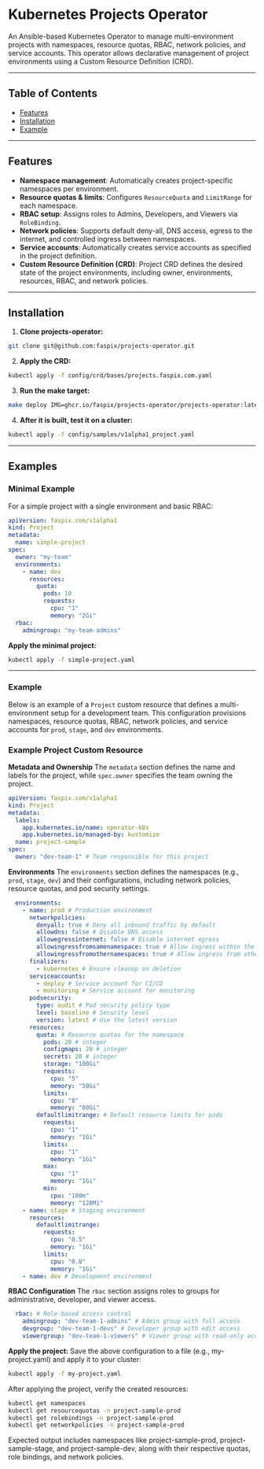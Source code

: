 # Kubernetes Projects Operator

An Ansible-based Kubernetes Operator to manage multi-environment projects with namespaces, resource quotas, RBAC, network policies, and service accounts. This operator allows declarative management of project environments using a Custom Resource Definition (CRD).

---

## Table of Contents
- [Features](#features)
- [Installation](#installation)
- [Example](#example)

---

## Features

- **Namespace management**: Automatically creates project-specific namespaces per environment.
- **Resource quotas & limits**: Configures `ResourceQuota` and `LimitRange` for each namespace.
- **RBAC setup**: Assigns roles to Admins, Developers, and Viewers via `RoleBinding`.
- **Network policies**: Supports default deny-all, DNS access, egress to the internet, and controlled ingress between namespaces.
- **Service accounts**: Automatically creates service accounts as specified in the project definition.
- **Custom Resource Definition (CRD)**: Project CRD defines the desired state of the project environments, including owner, environments, resources, RBAC, and network policies.

---

## Installation

1. **Clone projects-operator:**
```bash
git clone git@github.com:faspix/projects-operator.git
```

2. **Apply the CRD:**
```bash
kubectl apply -f config/crd/bases/projects.faspix.com.yaml
```

3. **Run the make target:**
```bash
make deploy IMG=ghcr.io/faspix/projects-operator/projects-operator:latest
```

4. **After it is built, test it on a cluster:**
```bash
kubectl apply -f config/samples/v1alpha1_project.yaml
```
---
## Examples

### Minimal Example
For a simple project with a single environment and basic RBAC:
```yaml
apiVersion: faspix.com/v1alpha1
kind: Project
metadata:
  name: simple-project
spec:
  owner: "my-team"
  environments:
    - name: dev
      resources:
        quota:
          pods: 10
          requests:
            cpu: "1"
            memory: "2Gi"
  rbac:
    admingroup: "my-team-admins"
```
**Apply the minimal project:**
```bash
kubectl apply -f simple-project.yaml
```
---

### Example

Below is an example of a `Project` custom resource that defines a multi-environment setup for a development team. This configuration provisions namespaces, resource quotas, RBAC, network policies, and service accounts for `prod`, `stage`, and `dev` environments.

### Example Project Custom Resource

**Metadata and Ownership**
The `metadata` section defines the name and labels for the project, while `spec.owner` specifies the team owning the project.
```yaml
apiVersion: faspix.com/v1alpha1
kind: Project
metadata:
  labels:
    app.kubernetes.io/name: operator-k8s
    app.kubernetes.io/managed-by: kustomize
  name: project-sample
spec:
  owner: "dev-team-1" # Team responsible for this project
```
**Environments**
The `environments` section defines the namespaces (e.g., `prod`, `stage`, `dev`) and their configurations, including network policies, resource quotas, and pod security settings.
```yaml
  environments:
    - name: prod # Production environment
      networkpolicies:
        denyall: true # Deny all inbound traffic by default
        allowdns: false # Disable DNS access
        allowegressinternet: false # Disable internet egress 
        allowingressfromsamenamespace: true # Allow ingress within the same namespace
        allowingressfromothernamespaces: true # Allow ingress from other namespaces
      finalizers:
        - kubernetes # Ensure cleanup on deletion
      serviceaccounts:
        - deploy # Service account for CI/CD
        - monitoring # Service account for monitoring
      podsecurity:
        type: audit # Pod security policy type
        level: baseline # Security level
        version: latest # Use the latest version
      resources:
        quota: # Resource quotas for the namespace
          pods: 20 # integer
          configmaps: 20 # integer
          secrets: 20 # integer
          storage: "100Gi"
          requests:
            cpu: "5"
            memory: "50Gi"
          limits:
            cpu: "8"
            memory: "80Gi"
        defaultlimitrange: # Default resource limits for pods
          requests:
            cpu: "1"
            memory: "1Gi"
          limits:
            cpu: "1"
            memory: "1Gi"
          max:
            cpu: "1"
            memory: "1Gi"
          min:
            cpu: "100m"
            memory: "128Mi"
    - name: stage # Staging environment
      resources:
        defaultlimitrange:
          requests:
            cpu: "0.5"
            memory: "1Gi"
          limits:
            cpu: "0.8"
            memory: "1Gi"
    - name: dev # Development environment
```
**RBAC Configuration**
The `rbac` section assigns roles to groups for administrative, developer, and viewer access.
```yaml
  rbac: # Role-based access control
    admingroup: "dev-team-1-admins" # Admin group with full access
    devgroup: "dev-team-1-devs" # Developer group with edit access
    viewergroup: "dev-team-1-viewers" # Viewer group with read-only access
```
**Apply the project:**
Save the above configuration to a file (e.g., my-project.yaml) and apply it to your cluster:
```bash
kubectl apply -f my-project.yaml
```

After applying the project, verify the created resources:
```bash
kubectl get namespaces
kubectl get resourcequotas -n project-sample-prod
kubectl get rolebindings -n project-sample-prod
kubectl get networkpolicies -n project-sample-prod
```
Expected output includes namespaces like project-sample-prod, project-sample-stage, and project-sample-dev, along with their respective quotas, role bindings, and network policies.